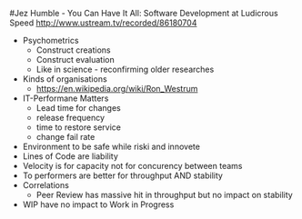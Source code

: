 #Jez Humble - You Can Have It All: Software Development at Ludicrous Speed
http://www.ustream.tv/recorded/86180704
* Psychometrics
  * Construct creations
  * Construct evaluation
  * Like in science - reconfirming older researches
* Kinds of organisations
  * https://en.wikipedia.org/wiki/Ron_Westrum
* IT-Performane Matters
  * Lead time for changes
  * release frequency
  * time to restore service
  * change fail rate
* Environment to be safe while riski and innovete
* Lines of Code are liability
* Velocity is for capacity not for concurency between teams
* To performers are better for throughput AND stability
* Correlations
  * Peer Review has massive hit in throughput but no impact on stability
* WIP have no impact to Work in Progress
